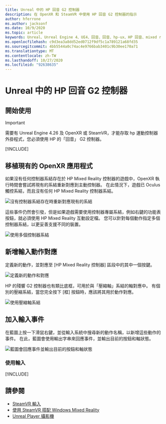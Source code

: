 ```yaml
---
title: Unreal 中的 HP 回音 G2 控制器
description: 在 OpenXR 和 SteamVR 中使用 HP 回音 G2 控制器的指示
author: hferrone
ms.author: jacksonf
ms.date: 10/9/2020
ms.topic: article
keywords: Unreal、Unreal Engine 4、UE4、回音、回音、hp-ux、HP 回音、mixed reality、開發、運動控制器、使用者輸入、功能、新專案、模擬器、檔、指南、功能、全像遊戲開發
ms.openlocfilehash: c9d3ea3a8dd52ed0712f9df5c1a789121a68fd35
ms.sourcegitcommit: 4bb5544a0c74ac4e9766bab3401c9b30ee170a71
ms.translationtype: MT
ms.contentlocale: zh-TW
ms.lasthandoff: 10/27/2020
ms.locfileid: "92638635"
---
```

# <a name="hp-reverb-g2-controllers-in-unreal"></a>Unreal 中的 HP 回音 G2 控制器 

## <a name="getting-started"></a>開始使用

> [!IMPORTANT]
> 需要有 Unreal Engine 4.26 及 OpenXR 或 SteamVR，才能存取 hp 運動控制器外掛程式，您必須使用 HP 的「回音」 G2 控制器。

[!INCLUDE[](includes/tabs-g2-controllers-in-unreal.md)]

## <a name="porting-an-existing-openxr-app"></a>移植現有的 OpenXR 應用程式 

如果沒有任何控制器系結存在於 HP Mixed Reality 控制器的遊戲中，OpenXR 執行時間會嘗試將現有的系結重新對應到主動控制器。  在此情況下，遊戲已 Oculus 觸控系結，而且沒有任何 HP Mixed Reality 控制器系結。

![沒有控制器系結存在時重新對應現有的系結](images/reverb-g2-img-04.png)

這些事件仍然會引發，但是如果遊戲需要使用控制器專屬系結，例如右鍵的功能表按鈕，就必須使用 HP Mixed Reality 互動設定檔。  您可以針對每個動作指定多個控制器系結，以更妥善支援不同的裝置。
   
![使用多個控制器系結](images/reverb-g2-img-05.png)

## <a name="adding-input-action-mappings"></a>新增輸入動作對應 

定義新的動作，並對應至 [HP Mixed Reality 控制器] 區段中的其中一個按鍵。

![定義新的動作和對應](images/reverb-g2-img-02.png)

HP 的殘響 G2 控制器也有類比底框，可用於與「壓縮軸」系結的軸對應中。  有個別的壓縮系結，當您完全按下 [框] 按鈕時，應該將其用於動作對應。 

![使用壓縮軸系結](images/reverb-g2-img-03.png)

## <a name="adding-input-events"></a>加入輸入事件

在藍圖上按一下滑鼠右鍵，並從輸入系統中搜尋新的動作名稱，以新增這些動作的事件。  在此，藍圖會使用輸出字串來回應事件，並輸出目前的按鈕和軸狀態。

![藍圖會回應事件並輸出目前的按鈕和軸狀態](images/reverb-g2-img-06.png)

### <a name="using-input"></a>使用輸入 

[!INCLUDE[](includes/tabs-g2-controller-mapping-in-unreal.md)]

## <a name="see-also"></a>請參閱
* [SteamVR 輸入](https://docs.unrealengine.com/Platforms/VR/SteamVR/HowTo/SteamVRInput/index.html)
* [使用 SteamVR 搭配 Windows Mixed Reality](https://docs.microsoft.com/windows/mixed-reality/enthusiast-guide/using-steamvr-with-windows-mixed-reality)
* [Unreal Player 攝影機](https://docs.unrealengine.com/Programming/Tutorials/PlayerCamera/3/index.html)